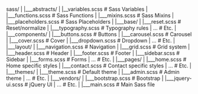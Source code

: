 sass/
|
|___abstracts/
|   |__variables.scss     # Sass Variables
|   |___functions.scss    # Sass Functions
|   |___mixins.scss       # Sass Mixins
|   |___placeholders.scss # Sass Placeholders
|
|___base/
|   |___reset.scss        # Reset/normalize
|   |___typography.scss   # Typography rules
|   …                     # Etc.
|
|___components/
|   |___buttons.scss      # Buttons
|   |___carousel.scss     # Carousel
|   |___cover.scss        # Cover
|   |___dropdown.scss     # Dropdown
|   …                     # Etc.
|
|___layout/
|   |___navigation.scss   # Navigation
|   |___grid.scss         # Grid system
|   |___header.scss       # Header
|   |___footer.scss       # Footer
|   |___sidebar.scss      # Sidebar
|   |___forms.scss        # Forms
|   …                     # Etc.
|
|___pages/
|   |___home.scss         # Home specific styles
|   |___contact.scss      # Contact specific styles
|   …                     # Etc.
|
|___themes/
|   |___theme.scss        # Default theme
|   |___admin.scss        # Admin theme
|   …                     # Etc.
|
|___vendors/
|   |___bootstrap.scss    # Bootstrap
|   |___jquery-ui.scss    # jQuery UI
|   …                     # Etc.
|
|___main.scss             # Main Sass file
